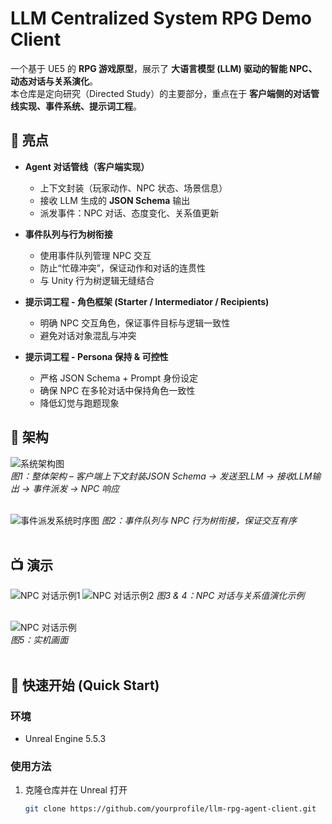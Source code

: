 # LLM Centralized System RPG Demo Client

一个基于 UE5 的 **RPG 游戏原型**，展示了 **大语言模型 (LLM) 驱动的智能 NPC、动态对话与关系演化**。  
本仓库是定向研究（Directed Study）的主要部分，重点在于 **客户端侧的对话管线实现、事件系统、提示词工程**。


## 🌟 亮点

- **Agent 对话管线（客户端实现）**  
  - 上下文封装（玩家动作、NPC 状态、场景信息）  
  - 接收 LLM 生成的 **JSON Schema** 输出  
  - 派发事件：NPC 对话、态度变化、关系值更新  

- **事件队列与行为树衔接**  
  - 使用事件队列管理 NPC 交互  
  - 防止“忙碌冲突”，保证动作和对话的连贯性  
  - 与 Unity 行为树逻辑无缝结合  

- **提示词工程 - 角色框架 (Starter / Intermediator / Recipients)**  
  - 明确 NPC 交互角色，保证事件目标与逻辑一致性  
  - 避免对话对象混乱与冲突
 
- **提示词工程 - Persona 保持 & 可控性**  
  - 严格 JSON Schema + Prompt 身份设定  
  - 确保 NPC 在多轮对话中保持角色一致性  
  - 降低幻觉与跑题现象
 


## 📐 架构
![系统架构图](https://github.com/user-attachments/assets/ba0b34da-e0c2-4edc-a81b-e15aa0d117ad)  
*图1：整体架构 – 客户端上下文封装JSON Schema → 发送至LLM → 接收LLM输出 → 事件派发 → NPC 响应*<br><br>

![事件派发系统时序图](https://github.com/user-attachments/assets/691c6dfa-0c38-4f2a-bce7-b77bc5d43035)
*图2：事件队列与 NPC 行为树衔接，保证交互有序*<br><br>

## 📺 演示
![NPC 对话示例1](https://github.com/user-attachments/assets/d14ea426-4d04-4284-9d32-3e0876c6ac5f)
![NPC 对话示例2](https://github.com/user-attachments/assets/d2a01c6b-5808-4c37-bdb6-3a3d8d49b2ca)
*图3 & 4：NPC 对话与关系值演化示例*<br><br>

![NPC 对话示例](/assets/npc-dialogue.png)  
*图5：实机画面*<br><br>


## 🚀 快速开始 (Quick Start)

### 环境
- Unreal Engine 5.5.3

### 使用方法
1. 克隆仓库并在 Unreal 打开 
   ```bash
   git clone https://github.com/yourprofile/llm-rpg-agent-client.git
